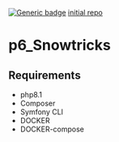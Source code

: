 [![Generic badge](https://img.shields.io/badge/Symfony-6.1-<COLOR>.svg)](https://symfony.com/doc/current/index.html)
[initial repo](https://gitlab.com/ron2cuba/p6_snowtricks)
# p6_Snowtricks

## Requirements

-  php8.1
-  Composer
-  Symfony CLI
-  DOCKER
-  DOCKER-compose
